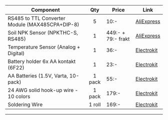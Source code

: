 

| Component                         | Qty | Price | Link |
|-----------------------------------|:---:|-------|------|
| RS485 to TTL Converter Module (MAX485CPA+DIP-8) | 5   | 10:- | [AliExpress](https://www.aliexpress.com/item/1005005737922222.html?spm=a2g0o.productlist.main.1.7a0b17Hj17Hjlc&algo_pvid=ea2c8698-c83d-4eb5-a13a-d211c49ceb2a&algo_exp_id=ea2c8698-c83d-4eb5-a13a-d211c49ceb2a-0&pdp_ext_f=%7B"order"%3A"607"%2C"eval"%3A"1"%7D&pdp_npi=4%40dis!SEK!15.39!10.16!!!1.50!0.99!%402103835e17434117853383217eac56!12000044526963477!sea!SE!0!ABX&curPageLogUid=SKR4jbzp0lKb&utparam-url=scene%3Asearch%7Cquery_from%3A) |
| Soil NPK Sensor (NPKTHC-S, RS485)        | 1   | 449:- + 79:- frakt | [AliExpress](https://www.aliexpress.com/item/1005005684119688.html) |
| Temperature Sensor (Analog + Digital)    | 1   | 36:- | [Electrokit](https://www.electrokit.com/temperatursensor-analogdigital) |
| Battery holder 6x AA kontakt (6F22)     | 1   | 23:- | [Electrokit](https://www.electrokit.com/batterihallare-6x-aa-kontakt-6f22) |
| AA Batteries (1.5V, Varta, 10-pack)       | 1 pack | 55:- | [Electrokit](https://www.electrokit.com/aa-/-lr6-alkaliska-batterier-varta-10-pack) |
| 24 AWG solid hook-up wire - 10 colors | 1 pack | 179:- | [Electrokit](https://www.electrokit.com/kopplingstrad-entradig-sats-60m) |
| Soldering Wire | 1 roll | 169:- | [Electrokit](https://www.electrokit.com/lodtenn-0.6mm-blyfritt-100g) |
---
